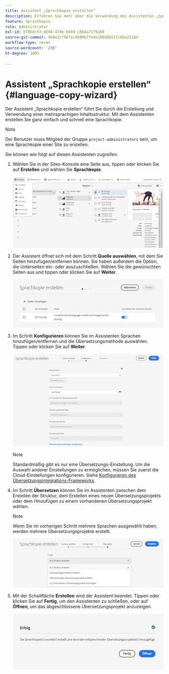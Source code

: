 ```yaml
---
title: Assistent „Sprachkopie erstellen“
description: Erfahren Sie mehr über die Verwendung des Assistenten „Sprachkopie erstellen“ in AEM.
feature: Sprachkopie
role: Administrator
exl-id: bf8bdc53-0248-47de-bb9d-c884a7179ab0
source-git-commit: 90de3cf9bf1c949667f4de109d0b517c6be22184
workflow-type: tm+mt
source-wordcount: '250'
ht-degree: 100%

---
```


# Assistent „Sprachkopie erstellen“  {#language-copy-wizard}

Der Assistent „Sprachkopie erstellen“ führt Sie durch die Erstellung und Verwendung einer mehrsprachigen Inhaltsstruktur. Mit dem Assistenten erstellen Sie ganz einfach und schnell eine Sprachkopie.

>[!NOTE]
>
>Der Benutzer muss Mitglied der Gruppe `project-administrators` sein, um eine Sprachkopie einer Site zu erstellen.

Sie können wie folgt auf diesen Assistenten zugreifen:

1. Wählen Sie in der Sites-Konsole eine Seite aus, tippen oder klicken Sie auf **Erstellen** und wählen Sie **Sprachkopie**.

   ![Sprachkopie im Assistenten erstellen](../assets/language-copy-wizard.png)

1. Der Assistent öffnet sich mit dem Schritt **Quelle auswählen**, mit dem Sie Seiten hinzufügen/entfernen können. Sie haben außerdem die Option, die Unterseiten ein- oder auszuschließen. Wählen Sie die gewünschten Seiten aus und tippen oder klicken Sie auf **Weiter**.

   ![Hinzufügen von Seiten mit dem Assistenten](../assets/language-copy-wizard-add-pages.png)

1. Im Schritt **Konfigurieren** können Sie im Assistenten Sprachen hinzufügen/entfernen und die Übersetzungsmethode auswählen. Tippen oder klicken Sie auf **Weiter**.

   ![Konfigurationsschritt des Assistenten](../assets/language-copy-wizard-configure.png)

   >[!NOTE]
   >
   >Standardmäßig gibt es nur eine Übersetzungs-Einstellung. Um die Auswahl anderer Einstellungen zu ermöglichen, müssen Sie zuerst die Cloud-Einstellungen konfigurieren. Siehe [Konfigurieren des Übersetzungsintegrations-Frameworks](integration-framework.md).

1. Im Schritt **Übersetzen** können Sie im Assistenten zwischen dem Erstellen der Struktur, dem Erstellen eines neuen Übersetzungsprojekts oder dem Hinzufügen zu einem vorhandenen Übersetzungsprojekt wählen.

   >[!NOTE]
   >
   >Wenn Sie im vorherigen Schritt mehrere Sprachen ausgewählt haben, werden mehrere Übersetzungsprojekte erstellt.

   ![Übersetzungsschritt des Assistenten](../assets/language-copy-wizard-translate.png)

1. Mit der Schaltfläche **Erstellen** wird der Assistent beendet. Tippen oder klicken Sie auf **Fertig**, um den Assistenten zu schließen, oder auf **Öffnen**, um das abgeschlossene Übersetzungsprojekt anzuzeigen.

   ![Assistenten beenden](../assets/language-copy-wizard-done.png)
